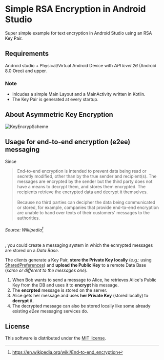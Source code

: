 # Simple RSA Encryption in Android Studio
Super simple example for text encryption in Android Studio using an RSA Key Pair.

## Requirements
Android studio + Physical/Virtual Android Device with *API level 26* (Android 8.0 Oreo) and upper.

### Note
- Inlcudes a simple Main Layout and a MainActivity written in Kotlin.
- The Key Pair is generated at every startup.

## About Asymmetric Key Encryption
![KeyEncrypScheme](https://upload.wikimedia.org/wikipedia/commons/1/1e/Public_key_signing.svg)

## Usage for end-to-end encryption (e2ee) messaging
Since
> End-to-end encryption is intended to prevent data being read or secretly modified, other than by the true sender and recipient(s). The messages are encrypted by the sender but the third party does not have a means to decrypt them, and stores them encrypted. The recipients retrieve the encrypted data and decrypt it themselves.<br><br>
Because no third parties can decipher the data being communicated or stored, for example, companies that provide end-to-end encryption are unable to hand over texts of their customers' messages to the authorities.

###### Source: Wikipedia[^1]

, you could create a messaging system in which the ecnrypted messages are stored on a *Data Base*.

The clients generate a Key Pair, **store the Private Key locally** (e.g.: using [SharedPreferences](https://developer.android.com/reference/kotlin/android/content/SharedPreferences)) and **upload the Public Key** to a remote Data Base (*same or different to the messages one*).

1. When Bob wants to send a message to Alice, he retrieves Alice's Public Key from the DB and uses it to **encrypt** his message.
2. The **encrpted** message is stored on the server.
3. Alice gets her message and uses **her Private Key** (stored locally) to **decrypt** it.
4. The decrypted message can also be stored locally like some already existing *e2ee* messaging services do.

## License
This software is distributed under the [MIT license](LICENSE.md).
[^1]: https://en.wikipedia.org/wiki/End-to-end_encryption
